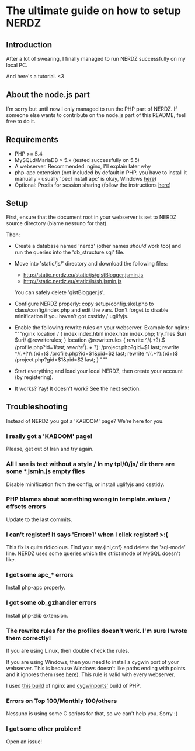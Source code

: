 The ultimate guide on how to setup NERDZ
=================================
Introduction
------------

After a lot of swearing, I finally managed to run NERDZ successfully on my local PC.

And here's a tutorial. <3

About the node.js part
----------------------

I'm sorry but until now I only managed to run the PHP part of NERDZ. If someone else
wants to contribute on the node.js part of this README, feel free to do it.

Requirements
------------

- PHP >= 5.4
- MySQLd/MariaDB > 5.x (tested successfully on 5.5)
- A webserver. Recommended: nginx, I'll explain later why
- php-apc extension (not included by default in PHP, you have to install it manually - usually 'pecl install apc' is okay, Windows [here](http://dev.freshsite.pl/php-accelerators/apc.html))
- Optional: Predis for session sharing (follow the instructions [here](http://pear.nrk.io/))

Setup
-----

First, ensure that the document root in your webserver is set to NERDZ source directory (blame nessuno for that).

Then:

- Create a database named 'nerdz' (other names *should* work too) and run the queries into the 'db_structure.sql' file.
- Move into 'static/js/' directory and download the following files:
    - http://static.nerdz.eu/static/js/gistBlogger.jsmin.js
    - http://static.nerdz.eu/static/js/sh.jsmin.js
  
  You can safely delete 'gistBlogger.js'.
- Configure NERDZ properly: copy setup/config.skel.php to class/config/index.php and edit the vars.
  Don't forget to disable minification if you haven't got csstidy / uglifyjs.
- Enable the following rewrite rules on your webserver. Example for nginx:
    """nginx
    location / {
        index index.html index.htm index.php;
        try_files $uri $uri/ @rewriterules;
    }
    location @rewriterules {
        rewrite ^/(.+?)\.$ /profile.php?id=$1 last;
        rewrite ^/(.+?):$ /project.php?gid=$1 last;
        rewrite ^/(.+?)\.(\d+)$ /profile.php?id=$1&pid=$2 last;
        rewrite ^/(.+?):(\d+)$ /project.php?gid=$1&pid=$2 last;
    }
    """
- Start everything and load your local NERDZ, then create your account (by registering).
- It works? Yay! It doesn't work? See the next section.

Troubleshooting
---------------

Instead of NERDZ you got a 'KABOOM' page? We're here for you.

### I really got a 'KABOOM' page!

Please, get out of Iran and try again.

### All I see is text without a style / In my tpl/0/js/ dir there are some *.jsmin.js empty files

Disable minification from the config, or install uglifyjs and csstidy.

### PHP blames about something wrong in template.values / offsets errors

Update to the last commits.

### I can't register! It says 'Errore1' when I click register! >:(

This fix is quite ridicolous. Find your my.{ini,cnf} and delete the 'sql-mode' line.
NERDZ uses some queries which the strict mode of MySQL doesn't like.

### I got some apc_* errors

Install php-apc properly.

### I got some ob_gzhandler errors

Install php-zlib extension.

### The rewrite rules for the profiles doesn't work. I'm sure I wrote them correctly!

If you are using Linux, then double check the rules.

If you are using Windows, then you need to install a cygwin port of your webserver. This is because
Windows doesn't like paths ending with points and it ignores them (see [here](http://forum.nginx.org/read.php?2,239445,239451#msg-239451)). This rule is valid with every webserver.

I used [this build](http://kevinworthington.com/nginx-for-windows/) of nginx and [cygwinports'](http://sourceware.org/cygwinports/) build of PHP.

### Errors on Top 100/Monthly 100/others

Nessuno is using some C scripts for that, so we can't help you. Sorry :(

### I got some other problem!

Open an issue!
